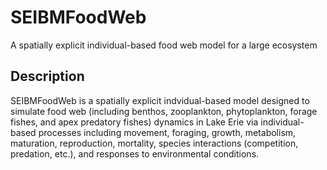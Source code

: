 # SEIBMFoodWeb
A spatially explicit individual-based food web model for a large ecosystem

## Description 
SEIBMFoodWeb is a spatially explicit indvidual-based model designed to simulate food web (including benthos, zooplankton, phytoplankton, forage fishes, and apex predatory fishes) dynamics in Lake Erie via individual-based processes including movement, foraging, growth, metabolism, maturation, reproduction, mortality, species interactions (competition, predation, etc.), and responses to environmental conditions.

